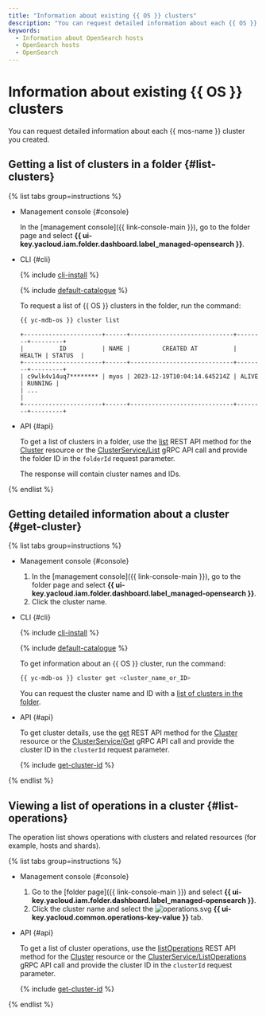 ```yaml
---
title: "Information about existing {{ OS }} clusters"
description: "You can request detailed information about each {{ OS }} cluster you created."
keywords:
  - Information about OpenSearch hosts
  - OpenSearch hosts
  - OpenSearch
---
```


# Information about existing {{ OS }} clusters

You can request detailed information about each {{ mos-name }} cluster you created.

## Getting a list of clusters in a folder {#list-clusters}

{% list tabs group=instructions %}

- Management console {#console}

   In the [management console]({{ link-console-main }}), go to the folder page and select **{{ ui-key.yacloud.iam.folder.dashboard.label_managed-opensearch }}**.

- CLI {#cli}

   {% include [cli-install](../../_includes/cli-install.md) %}

   {% include [default-catalogue](../../_includes/default-catalogue.md) %}

   To request a list of {{ OS }} clusters in the folder, run the command:

   ```bash
   {{ yc-mdb-os }} cluster list
   ```

   ```text
   +----------------------+------+-----------------------------+--------+---------+
   |          ID          | NAME |         CREATED AT          | HEALTH | STATUS  |
   +----------------------+------+-----------------------------+--------+---------+
   | c9wlk4v14uq7******** | myos | 2023-12-19T10:04:14.645214Z | ALIVE  | RUNNING |
   | ...                                                                          |
   +----------------------+------+-----------------------------+--------+---------+
   ```

-  API {#api}

   To get a list of clusters in a folder, use the [list](../api-ref/Cluster/list.md) REST API method for the [Cluster](../api-ref/Cluster/index.md) resource or the [ClusterService/List](../api-ref/grpc/cluster_service.md#List) gRPC API call and provide the folder ID in the `folderId` request parameter.

   The response will contain cluster names and IDs.

{% endlist %}

## Getting detailed information about a cluster {#get-cluster}

{% list tabs group=instructions %}

- Management console {#console}

   1. In the [management console]({{ link-console-main }}), go to the folder page and select **{{ ui-key.yacloud.iam.folder.dashboard.label_managed-opensearch }}**.
   1. Click the cluster name.

- CLI {#cli}

   {% include [cli-install](../../_includes/cli-install.md) %}

   {% include [default-catalogue](../../_includes/default-catalogue.md) %}

   To get information about an {{ OS }} cluster, run the command:

   ```bash
   {{ yc-mdb-os }} cluster get <cluster_name_or_ID>
   ```

   You can request the cluster name and ID with a [list of clusters in the folder](#list-clusters).

-  API {#api}

   To get cluster details, use the [get](../api-ref/Cluster/get.md) REST API method for the [Cluster](../api-ref/Cluster/index.md) resource or the [ClusterService/Get](../api-ref/grpc/cluster_service.md#Get) gRPC API call and provide the cluster ID in the `clusterId` request parameter.

   {% include [get-cluster-id](../../_includes/managed-opensearch/get-cluster-id.md) %}

{% endlist %}

## Viewing a list of operations in a cluster {#list-operations}

The operation list shows operations with clusters and related resources (for example, hosts and shards).

{% list tabs group=instructions %}

- Management console {#console}

   1. Go to the [folder page]({{ link-console-main }}) and select **{{ ui-key.yacloud.iam.folder.dashboard.label_managed-opensearch }}**.
   1. Click the cluster name and select the ![operations.svg](../../_assets/console-icons/list-check.svg) **{{ ui-key.yacloud.common.operations-key-value }}** tab.

- API {#api}

   To get a list of cluster operations, use the [listOperations](../api-ref/Cluster/listOperations.md) REST API method for the [Cluster](../api-ref/Cluster/index.md) resource or the [ClusterService/ListOperations](../api-ref/grpc/cluster_service.md#ListOperations) gRPC API call and provide the cluster ID in the `clusterId` request parameter.

   {% include [get-cluster-id](../../_includes/managed-opensearch/get-cluster-id.md) %}

{% endlist %}
